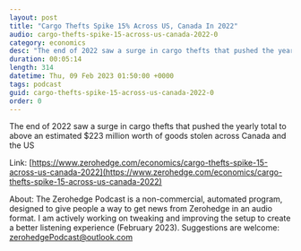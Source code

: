 ```yaml
---
layout: post
title: "Cargo Thefts Spike 15% Across US, Canada In 2022"
audio: cargo-thefts-spike-15-across-us-canada-2022-0
category: economics
desc: "The end of 2022 saw a surge in cargo thefts that pushed the yearly total to above an estimated $223 million worth of goods stolen across Canada and the US"
duration: 00:05:14
length: 314
datetime: Thu, 09 Feb 2023 01:50:00 +0000
tags: podcast
guid: cargo-thefts-spike-15-across-us-canada-2022-0
order: 0
---
```

The end of 2022 saw a surge in cargo thefts that pushed the yearly total to above an estimated $223 million worth of goods stolen across Canada and the US

Link: [https://www.zerohedge.com/economics/cargo-thefts-spike-15-across-us-canada-2022](https://www.zerohedge.com/economics/cargo-thefts-spike-15-across-us-canada-2022)

About: The Zerohedge Podcast is a non-commercial, automated program, designed to give people a way to get news from Zerohedge in an audio format.  I am actively working on tweaking and improving the setup to create a better listening experience (February 2023).  Suggestions are welcome: [zerohedgePodcast@outlook.com](mailto:zerohedgePodcast@outlook.com)